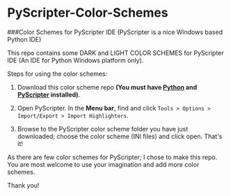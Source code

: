 PyScripter-Color-Schemes
========================
###Color Schemes for PyScripter IDE (PyScripter is a nice Windows based Python IDE)

This repo contains some DARK and LIGHT COLOR SCHEMES for PyScripter IDE
(An IDE for Python Windows platform only).

Steps for using the color schemes:

1. Download this color scheme repo **(You must have [Python](https://www.python.org/download) and
[PyScripter](https://code.google.com/p/pyscripter) installed)**.

2. Open PyScripter. In the **Menu bar**, find and click `Tools > Options >
Import/Export > Import Highlighters`.

3. Browse to the PyScripter color scheme folder you have just
downloaded; choose the color scheme (INI files) and click open.
That's it!

As there are few color schemes for PyScripter; I chose to make this
repo. You are most welcome to use your imagination and add more color
schemes.

Thank you!
